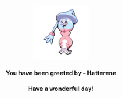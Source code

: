 <p align="center">
    <img src="https://raw.githubusercontent.com/PokeAPI/sprites/master/sprites/pokemon/858.png" width="150" height="150">
</p>
<h3 align="center">You have been greeted by - <b>Hatterene</b></h3>
<h3 align="center">Have a wonderful day!</h3>
